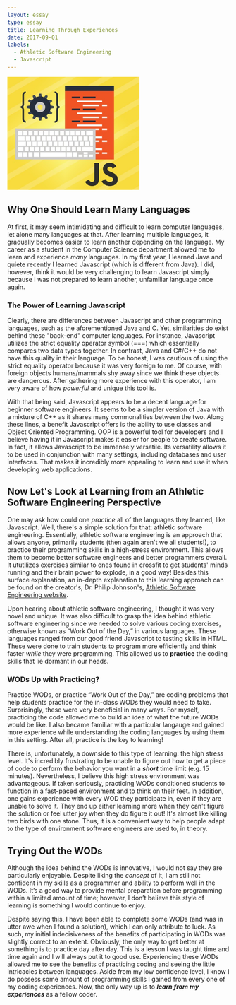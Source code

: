 ```yaml
---
layout: essay
type: essay
title: Learning Through Experiences
date: 2017-09-01
labels:
  - Athletic Software Engineering
  - Javascript
---
```


<img class="ui medium left floated rounded image" width="300" src="../images/javascript.png">

## Why One Should Learn Many Languages

At first, it may seem intimidating and difficult to learn computer languages, let alone many languages at that. After learning multiple languages, it gradually becomes easier to learn another depending on the language. My career as a student in the Computer Science department allowed me to learn and experience *many* languages. In my first year, I learned Java and quiete recently I learned Javascript (which is different from Java). I did, however, think it would be very challenging to learn Javascript simply because I was not prepared to learn another, unfamiliar language once again. 

### The Power of Learning Javascript

Clearly, there are differences between Javascript and other programming languages, such as the aforementioned Java and C. Yet, similarities do exist behind these "back-end" computer languages. For instance, Javascript utilizes the strict equality operator symbol (===) which essentially compares two data types together. In contrast, Java and C#/C++ do not have this quality in their language. To be honest, I was cautious of using the strict equality operator because it was very foreign to me. Of course, with foreign objects humans/mammals shy away since we think these objects are dangerous. After gathering more experience with this operator, I am very aware of how *powerful* and unique this tool is. 

With that being said, Javascript appears to be a decent language for beginner software engineers. It seems to be a simpler version of Java with a mixture of C++ as it shares many commonalities between the two. Along these lines, a benefit Javascript offers is the ability to use classes and Object Oriented Programming. OOP is a powerful tool for developers and I believe having it in Javascript makes it easier for people to create software. In fact, it allows Javascript to be immensely versatile. Its versatility allows it to be used in conjunction with many settings, including databases and user interfaces. That makes it incredibly more appealing to learn and use it when developing web applications.  

## Now Let's Look at Learning from an Athletic Software Engineering Perspective

One may ask how could one *practice* all of the languages they learned, like Javascript. Well, there's a simple solution for that: athletic software engineering. Essentially, athletic software engineering is an approach that allows anyone, primarily students (then again aren't we all students!), to practice their programming skills in a high-stress environment. This allows them to become better software engineers and better programmers overall. It ututilizes exercises similar to ones found in crossfit to get students' minds running and their brain power to explode, in a good way! Besides this surface explanation, an in-depth explanation to this learning approach can be found on the creator's, Dr. Philip Johnson's, [Athletic Software Engineering website](http://philipmjohnson.org/essays/ase-2017.html).

Upon hearing about athletic software engineering, I thought it was very novel and unique. It was also difficult to grasp the idea behind athletic software engineering since we needed to solve various coding exercises, otherwise known as “Work Out of the Day,” in various languages. These languages ranged from our good friend Javascript to testing skills in HTML. These were done to train students to program more efficiently and think faster *while* they were programming. This allowed us to **practice** the coding skills that lie dormant in our heads.  

### WODs Up with Practicing? 

Practice WODs, or practice “Work Out of the Day,” are coding problems that help students practice for the in-class WODs they would need to take. Surprisingly, these were very beneficial in many ways. For myself, practicing the code allowed me to build an idea of what the future WODs would be like. I also became familiar with a particular langauge and gained more experience while understanding the coding languages by using them in this setting. After all, practice is the key to learning!

There is, unfortunately, a downside to this type of learning: the high stress level. It's incredibly frustrating to be unable to figure out how to get a piece of code to perform the behavior you want in a **_short_** time limit (e.g. 15 minutes). Nevertheless, I believe this high stress environment was advantageous. If taken seriously, practicing WODs conditioned students to function in a fast-paced environment and to think on their feet. In addition, one gains experience with every WOD they participate in, even if they are unable to solve it. They end up either learning more when they can't figure the solution or feel utter joy when they do figure it out! It's almost like killing two birds with one stone. Thus, it is a convenient way to help people adapt to the type of environment software engineers are used to, in theory.   

## Trying Out the WODs

Although the idea behind the WODs is innovative, I would not say they are particularly enjoyable. Despite liking the *concept* of it, I am still not confident in my skills as a programmer and ability to perform well in the WODs. It’s a good way to provide mental preparation before programming within a limited amount of time; however, I don’t believe this style of learning is something I would continue to enjoy. 

Despite saying this, I have been able to complete some WODs (and was in utter awe when I found a solution), which I can only attribute to luck. As such, my initial indecisiveness of the benefits of participating in WODs was slightly correct to an extent. Obviously, the only way to get better at something is to practice day after day. This is a lesson I was taught time and time again and I will always put it to good use. Experiencing these WODs allowed me to see the benefits of practicing coding and seeing the little intricacies between languages. Aside from my low confidence level, I know I do possess some amount of programming skills I gained from every one of my coding experiences. Now, the only way up is to **_learn from my experiences_** as a fellow coder.  

